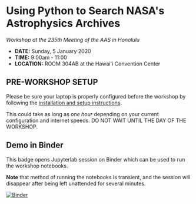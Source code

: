 Using Python to Search NASA's Astrophysics Archives
===================================================
*Workshop at the 235th Meeting of the AAS in Honolulu*

* **DATE:** Sunday, 5 January 2020
* **TIME:** 9:00am - 11:00
* **LOCATION:** ROOM 304AB at the Hawai'i Convention Center

## PRE-WORKSHOP SETUP

Please be sure your laptop is properly configured before the workshop by following the
[installation and setup instructions](00-SETUP.md).

This could take as long as *one hour* depending on your current configuration and internet speeds.
DO NOT WAIT UNTIL THE DAY OF THE WORKSHOP.

## Demo in Binder

This badge opens Jupyterlab session on Binder which can be used to run the workshop notebooks.

**Note** that method of running the notebooks is transient, and the session will disappear after
being left unattended for several minutes.

[![Binder](https://mybinder.org/badge_logo.svg)](https://mybinder.org/v2/gh/NASA-NAVO/aas_workshop_2020_winter/master?urlpath=lab)
